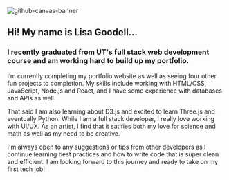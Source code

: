 ![github-canvas-banner](https://user-images.githubusercontent.com/69644797/126412097-665dcb53-edbe-4444-a9fc-b493771f508b.jpg)


## Hi! My name is Lisa Goodell...

### I recently graduated from UT's full stack web development course and am working hard to build up my portfolio.

I’m currently completing my portfolio website as well as seeing four other fun projects to completion. My skills include working with HTML/CSS, JavaScript, Node.js and React, and I have some experience with databases and APIs as well. 

That said I am also learning about D3.js and excited to learn Three.js and eventually Python. While I am a full stack developer, I really love working with UI/UX. As an artist, I find that it satifies both my love for science and math as well as my need to be creative.

I'm always open to any suggestions or tips from other developers as I continue learning best practices and how to write code that is super clean and efficient. I am looking forward to this journey and ready to take on my first tech job!

